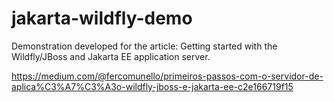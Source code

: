 # jakarta-wildfly-demo
Demonstration developed for the article: Getting started with the Wildfly/JBoss and Jakarta EE application server.

https://medium.com/@fercomunello/primeiros-passos-com-o-servidor-de-aplica%C3%A7%C3%A3o-wildfly-jboss-e-jakarta-ee-c2e166719f15

